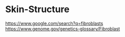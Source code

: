 # Skin-Structure
https://www.google.com/search?q=fibroblasts https://www.genome.gov/genetics-glossary/Fibroblast
